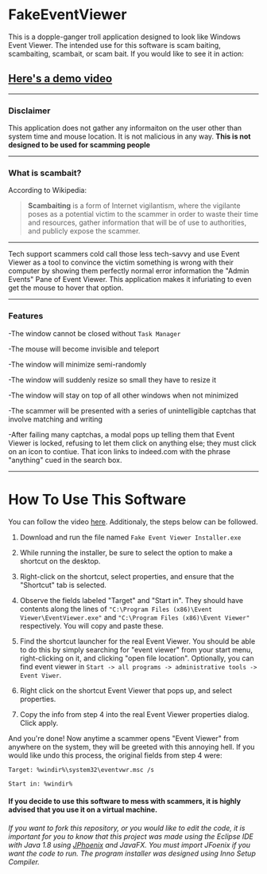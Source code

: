 # FakeEventViewer

This is a dopple-ganger troll application designed to look like Windows Event Viewer. The intended use for this software is scam baiting, scambaiting, scambait, or scam bait.  If you would like to see it in action: 

## [Here's a demo video](https://www.youtube.com/watch?v=JpBYAqYVJxQ&t)

---
### Disclaimer
This application does not gather any informaiton on the user other than system time and mouse location. It is not malicious in any way. **This is not designed to be used for scamming people**

---

### What is scambait?

According to Wikipedia: 

> **Scambaiting** is a form of Internet vigilantism, where the vigilante poses as a potential victim to the scammer in order to waste their time and resources, gather information that will be of use to authorities, and publicly expose the scammer.

---

Tech support scammers cold call those less tech-savvy and use Event Viewer as a tool to convince the victim something is wrong with their computer by showing them perfectly normal error information the "Admin Events" Pane of Event Viewer. This application makes it infuriating to even get the mouse to hover that option.

---

### Features

-The window cannot be closed without `Task Manager`

-The mouse will become invisible and teleport

-The window will minimize semi-randomly

-The window will suddenly resize so small they have to resize it

-The window will stay on top of all other windows when not minimized

-The scammer will be presented with a series of unintelligible captchas that involve matching and writing

-After failing many captchas, a modal pops up telling them that Event Viewer is locked, refusing to let them click on anything else; they must click on an icon to contiue. That icon links to indeed.com with the phrase "anything" cued in the search box.

---

# How To Use This Software

You can follow the video [here](https://www.youtube.com/watch?v=oUsCECfxe0I). Additionaly, the steps below can be followed.

1. Download and run the file named `Fake Event Viewer Installer.exe`

2. While running the installer, be sure to select the option to make a shortcut on the desktop.

3. Right-click on the shortcut, select properties, and ensure that the "Shortcut" tab is selected.

4. Observe the fields labeled "Target" and "Start in". They should have contents along the lines of `"C:\Program Files (x86)\Event Viewer\EventViewer.exe"` and `"C:\Program Files (x86)\Event Viewer"` respectively. You will copy and paste these.

5. Find the shortcut launcher for the real Event Viewer. You should be able to do this by simply searching for "event viewer" from your start menu, right-clicking on it, and clicking "open file location". Optionally, you can find event viewer in `Start -> all programs -> administrative tools -> Event Viwer`.

6. Right click on the shortcut Event Viewer that pops up, and select properties.

7. Copy the info from step 4 into the real Event Viewer properties dialog. Click apply.

And you're done! Now anytime a scammer opens "Event Viewer" from anywhere on the system, they will be greeted with this annoying hell. If you would like undo this process, the original fields from step 4 were:

`Target: %windir%\system32\eventvwr.msc /s`

`Start in: %windir%`


#### If you decide to use this software to mess with scammers, it is highly advised that you use it on a virtual machine.

###### If you want to fork this repository, or you would like to edit the code, it is important for you to know that this project was made using the Eclipse IDE with Java 1.8 using [JPhoenix](https://github.com/jfoenixadmin/JFoenix) and JavaFX. You must import JFoenix if you want the code to run. The program installer was designed using Inno Setup Compiler.
